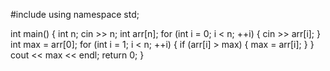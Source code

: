 #include <iostream>
using namespace std;

int main() {
    int n;
    cin >> n;
    int arr[n];
    for (int i = 0; i < n; ++i) {
        cin >> arr[i];
    }
    int max = arr[0];
    for (int i = 1; i < n; ++i) {
        if (arr[i] > max) {
            max = arr[i];
        }
    }
    cout << max << endl;
    return 0;
}
